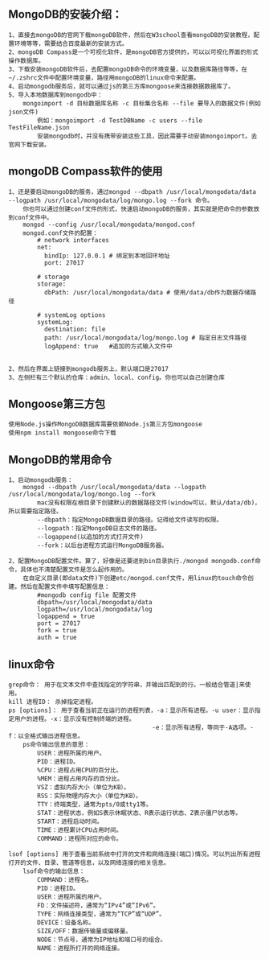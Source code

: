 
## MongoDB的安装介绍：
    1、直接去mongoDB的官网下载mongoDB软件，然后在W3school查看mongoDB的安装教程，配置环境等等，需要结合百度最新的安装方式。
    2、mongoDB Compass是一个可视化软件，是mongoDB官方提供的，可以以可视化界面的形式操作数据库。
    3、下载安装mongoDB软件后，去配置mongoDB命令的环境变量，以及数据库路径等等，在 ~/.zshrc文件中配置环境变量，路径用mongoDB的linux命令来配置。
    4、启动mongodb服务后，就可以通过js的第三方库mongoose来连接数据数据库了。
    5、导入本地数据库到mongodb中：
        mongoimport -d 目标数据库名称 -c 目标集合名称 --file 要导入的数据文件(例如json文件)
            例如：mongoimport -d TestDBName -c users --file TestFileName.json
            安装mongodb时，并没有携带安装这些工具，因此需要手动安装mongoimport。去官网下载安装。

## mongoDB Compass软件的使用
    1、还是要启动mongoDB的服务，通过mongod --dbpath /usr/local/mongodata/data --logpath /usr/local/mongodata/log/mongo.log --fork 命令。
        你也可以通过创建conf文件的形式，快速启动mongoDB的服务，其实就是把命令的参数放到conf文件中。
        mongod --config /usr/local/mongodata/mongod.conf
        mongod.conf文件的配置：
            # network interfaces
            net:
              bindIp: 127.0.0.1 # 绑定到本地回环地址
              port: 27017

            # storage
            storage:
              dbPath: /usr/local/mongodata/data # 使用/data/db作为数据存储路径

            # systemLog options
            systemLog:
              destination: file
              path: /usr/local/mongodata/log/mongo.log # 指定日志文件路径
              logAppend: true	#追加的方式输入文件中


    2、然后在界面上链接到mongodb服务上，默认端口是27017
    3、左侧栏有三个默认的仓库：admin、local、config。你也可以自己创建仓库

## Mongoose第三方包
    使用Node.js操作MongoDB数据库需要依赖Node.js第三方包mongoose
    使用npm install mongoose命令下载

## MongoDB的常用命令
    1、启动mongodb服务：
        mongod --dbpath /usr/local/mongodata/data --logpath /usr/local/mongodata/log/mongo.log --fork 
            mac没有权限在根目录下创建默认的数据路径文件(window可以，默认/data/db)，所以需要指定路径。
            --dbpath：指定MongoDB数据目录的路径。记得给文件读写的权限。
            --logpath：指定MongoDB日志文件的路径。
            --logappend(以追加的方式打开文件)
            --fork：以后台进程方式运行MongoDB服务器。

    2、配置MongoDB配置文件。算了，好像是还要进到bin目录执行./mongod mongodb.conf命令，具体也不清楚配置文件是怎么起作用的。
        在自定义目录(即data文件)下创建etc/mongod.conf文件，用linux的touch命令创建。然后在配置文件中填写配置信息：
            #mongodb config file 配置文件
            dbpath=/usr/local/mongodata/data
            logpath=/usr/local/mongodata/log
            logappend = true 
            port = 27017 
            fork = true 
            auth = true

    

## linux命令
    grep命令： 用于在文本文件中查找指定的字符串，并输出匹配到的行。一般结合管道|来使用。
    kill 进程ID： 杀掉指定进程。
    ps [options]： 用于查看当前正在运行的进程列表，-a：显示所有进程。-u user：显示指定用户的进程。-x：显示没有控制终端的进程。
                                            -e：显示所有进程，等同于-A选项。-f：以全格式输出进程信息。
        ps命令输出信息的意思：
            USER：进程所属的用户。
            PID：进程ID。
            %CPU：进程占用CPU的百分比。
            %MEM：进程占用内存的百分比。
            VSZ：虚拟内存大小（单位为KB）。
            RSS：实际物理内存大小（单位为KB）。
            TTY：终端类型，通常为pts/0或tty1等。
            STAT：进程状态，例如S表示休眠状态、R表示运行状态、Z表示僵尸状态等。
            START：进程启动时间。
            TIME：进程累计CPU占用时间。
            COMMAND：进程所对应的命令。

    lsof [options] 用于查看当前系统中打开的文件和网络连接(端口)情况。可以列出所有进程打开的文件、目录、管道等信息，以及网络连接的相关信息。
        lsof命令的输出信息：
            COMMAND：进程名。
            PID：进程ID。
            USER：进程所属的用户。
            FD：文件描述符，通常为“IPv4”或“IPv6”。
            TYPE：网络连接类型，通常为“TCP”或“UDP”。
            DEVICE：设备名称。
            SIZE/OFF：数据传输量或偏移量。
            NODE：节点号，通常为IP地址和端口号的组合。
            NAME：进程所打开的网络连接。


